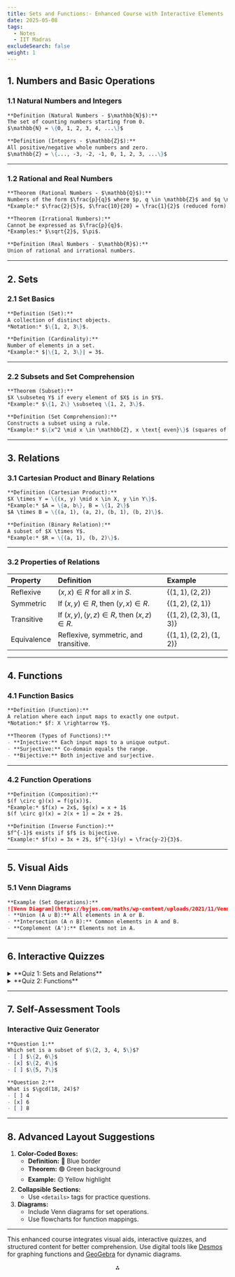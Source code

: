```yaml
---
title: Sets and Functions:- Enhanced Course with Interactive Elements
date: 2025-05-08
tags:
  - Notes 
  - IIT Madras
excludeSearch: false
weight: 1
---
```


## **1. Numbers and Basic Operations**

### **1.1 Natural Numbers and Integers**

```markdown  
**Definition (Natural Numbers - $\mathbb{N}$):**  
The set of counting numbers starting from 0.  
$\mathbb{N} = \{0, 1, 2, 3, 4, ...\}$  

**Definition (Integers - $\mathbb{Z}$):**  
All positive/negative whole numbers and zero.  
$\mathbb{Z} = \{..., -3, -2, -1, 0, 1, 2, 3, ...\}$  
```


---

### **1.2 Rational and Real Numbers**

```markdown  
**Theorem (Rational Numbers - $\mathbb{Q}$):**  
Numbers of the form $\frac{p}{q}$ where $p, q \in \mathbb{Z}$ and $q \neq 0$.  
*Example:* $\frac{2}{5}$, $\frac{10}{20} = \frac{1}{2}$ (reduced form).  

**Theorem (Irrational Numbers):**  
Cannot be expressed as $\frac{p}{q}$.  
*Examples:* $\sqrt{2}$, $\pi$.  

**Definition (Real Numbers - $\mathbb{R}$):**  
Union of rational and irrational numbers.  
```


---

## **2. Sets**

### **2.1 Set Basics**

```markdown  
**Definition (Set):**  
A collection of distinct objects.  
*Notation:* $\{1, 2, 3\}$.  

**Definition (Cardinality):**  
Number of elements in a set.  
*Example:* $|\{1, 2, 3\}| = 3$.  
```


---

### **2.2 Subsets and Set Comprehension**

```markdown  
**Theorem (Subset):**  
$X \subseteq Y$ if every element of $X$ is in $Y$.  
*Example:* $\{1, 2\} \subseteq \{1, 2, 3\}$.  

**Definition (Set Comprehension):**  
Constructs a subset using a rule.  
*Example:* $\{x^2 \mid x \in \mathbb{Z}, x \text{ even}\}$ (squares of even integers).  
```


---

## **3. Relations**

### **3.1 Cartesian Product and Binary Relations**

```markdown  
**Definition (Cartesian Product):**  
$X \times Y = \{(x, y) \mid x \in X, y \in Y\}$.  
*Example:* $A = \{a, b\}, B = \{1, 2\}$  
$A \times B = \{(a, 1), (a, 2), (b, 1), (b, 2)\}$.  

**Definition (Binary Relation):**  
A subset of $X \times Y$.  
*Example:* $R = \{(a, 1), (b, 2)\}$.  
```


---

### **3.2 Properties of Relations**

| **Property** | **Definition** | **Example** |
| :-- | :-- | :-- |
| Reflexive | $(x, x) \in R$ for all $x$ in $S$. | $\{(1,1), (2,2)\}$ |
| Symmetric | If $(x, y) \in R$, then $(y, x) \in R$. | $\{(1,2), (2,1)\}$ |
| Transitive | If $(x, y), (y, z) \in R$, then $(x, z) \in R$. | $\{(1,2), (2,3), (1,3)\}$ |
| Equivalence | Reflexive, symmetric, and transitive. | $\{(1,1), (2,2), (1,2)\}$ |


---

## **4. Functions**

### **4.1 Function Basics**

```markdown  
**Definition (Function):**  
A relation where each input maps to exactly one output.  
*Notation:* $f: X \rightarrow Y$.  

**Theorem (Types of Functions):**  
- **Injective:** Each input maps to a unique output.  
- **Surjective:** Co-domain equals the range.  
- **Bijective:** Both injective and surjective.  
```


---

### **4.2 Function Operations**

```markdown  
**Definition (Composition):**  
$(f \circ g)(x) = f(g(x))$.  
*Example:* $f(x) = 2x$, $g(x) = x + 1$  
$(f \circ g)(x) = 2(x + 1) = 2x + 2$.  

**Definition (Inverse Function):**  
$f^{-1}$ exists if $f$ is bijective.  
*Example:* $f(x) = 3x + 2$, $f^{-1}(y) = \frac{y-2}{3}$.  
```


---

## **5. Visual Aids**

### **5.1 Venn Diagrams**

```markdown  
**Example (Set Operations):**  
![Venn Diagram](https://byjus.com/maths/wp-content/uploads/2021/11/Venn-Diagram-1.png)  
- **Union (A ∪ B):** All elements in A or B.  
- **Intersection (A ∩ B):** Common elements in A and B.  
- **Complement (A'):** Elements not in A.  
```


---

## **6. Interactive Quizzes**

<details>  
<summary>**Quiz 1: Sets and Relations**</summary>  

1. **List all subsets of $\{a, b\}$.**  
   - *Answer:* $\{\}, \{a\}, \{b\}, \{a, b\}$  

2. **Is $f(x) = x^2$ injective on $\mathbb{R}$?**  
   - *Answer:* No, since $f(2) = f(-2) = 4$.  
</details>
<details>  
<summary>**Quiz 2: Functions**</summary>  

1. **Find the range of $f(x) = |x|$.**  
   - *Answer:* $[0, \infty)$  

2. **Solve $15 \mod 4$.**  
   - *Answer:* $3$  
</details>

---

## **7. Self-Assessment Tools**

### **Interactive Quiz Generator**

```markdown  
**Question 1:**  
Which set is a subset of $\{2, 3, 4, 5\}$?  
- [ ] $\{2, 6\}$  
- [x] $\{2, 4\}$  
- [ ] $\{5, 7\}$  

**Question 2:**  
What is $\gcd(18, 24)$?  
- [ ] 4  
- [x] 6  
- [ ] 8  
```


---

## **8. Advanced Layout Suggestions**

1. **Color-Coded Boxes:**
    - **Definition:** 🔵 Blue border
    - **Theorem:** 🟢 Green background
    - **Example:** 🟡 Yellow highlight
2. **Collapsible Sections:**
    - Use `<details>` tags for practice questions.
3. **Diagrams:**
    - Include Venn diagrams for set operations.
    - Use flowcharts for function mappings.

---

This enhanced course integrates visual aids, interactive quizzes, and structured content for better comprehension. Use digital tools like [Desmos](https://www.desmos.com/) for graphing functions and [GeoGebra](https://www.geogebra.org/) for dynamic diagrams.

<div style="text-align: center">⁂</div>

[^1]: M1_VOL1_SETS-FUNCTIONS.pdf

[^2]: https://www.youtube.com/watch?v=2SpuBqvNjHI

[^3]: https://byjus.com/maths/venn-diagrams/

[^4]: https://gmstat.com/maths-pi/chapter-2/sets-functions-and-groups-quizzes/

[^5]: https://www.math.ucdavis.edu/~hunter/intro_analysis_pdf/ch1.pdf

[^6]: https://courses.lumenlearning.com/wmopen-mathforliberalarts/chapter/module-3-overview/

[^7]: https://www.youtube.com/watch?v=n3TrVUSpPM0

[^8]: https://www.vedantu.com/maths/sets-types-and-symbols

[^9]: https://testbook.com/objective-questions/mcq-on-set-theory-and-types-of-sets--5eea6a1439140f30f369f22a

[^10]: https://docs.paraview.org/en/latest/ReferenceManual/colorMapping.html

[^11]: https://web.pdx.edu/~erdman/CALCULUS/CALCULUS_pdf.pdf

